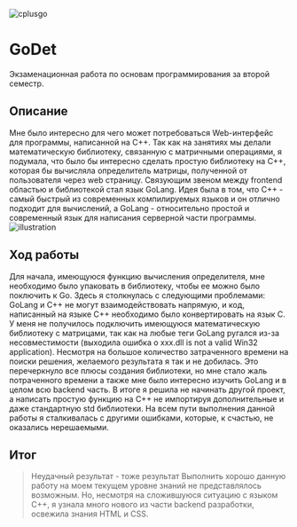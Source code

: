 ![cplusgo](https://user-images.githubusercontent.com/62110361/175657654-c564061e-6ed1-4375-acd7-246b82b95e5d.png)

# GoDet
Экзаменационная работа по основам программирования за второй семестр.

## Описание
Мне было интересно для чего может потребоваться Web-интерфейс для программы, написанной на C++.
Так как на занятиях мы делали математическую библиотеку, связанную с матричными операциями, я подумала, что было бы интересно сделать
простую библиотеку на C++, которая бы вычисляла определитель матрицы, полученной от пользователя через web страницу. 
Связующим звеном между frontend областью и библиотекой стал язык GoLang.
Идея была в том, что C++ - самый быстрый из современных компилируемых языков и он отлично подходит для вычислений, 
а GoLang - относительно простой и современный язык для написания серверной части программы.
![illustration](https://user-images.githubusercontent.com/62110361/175657637-c6d45cd6-de1b-4d8f-aced-591352019434.png)

## Ход работы
Для начала, имеющуюся функцию вычисления определителя, мне необходимо было упаковать в библиотеку, чтобы ее можно было поключить к Go.
Здесь я столкнулась с следующими проблемами: GoLang и C++ не могут взаимодействовать напрямую, и код, написанный на языке C++ необходимо было конвертировать на язык C.
У меня не получилось подключить имеющуюся математическую библиотеку с матрицами, так как на любые теги <include> GoLang ругался из-за несовместимости
(выходила ошибка о xxx.dll is not a valid Win32 application).
Несмотря на большое количество затраченного времени на поиски решения, желаемого результата я так и не добилась.
Это перечеркнуло все плюсы создания библиотеки, но мне стало жаль потраченного времени а также мне было интересно изучить GoLang и в целом всю backend часть.
В итоге я решила не начинать другой проект, а написать простую функцию на C++ не импортируя дополнительные и даже стандартную std библиотеки.
На всем пути выполнения данной работы я сталкивалась с другими ошибками, которые, к счастью, не оказались нерешаемыми.
  
## Итог
> Неудачный результат - тоже результат
Выполнить хорошо данную работу на моем текущем уровне знаний не представлялось возможным.
Но, несмотря на сложившуюся ситуацию с языком C++, я узнала много нового из части backend разработки, освежила знания HTML и CSS.
  
